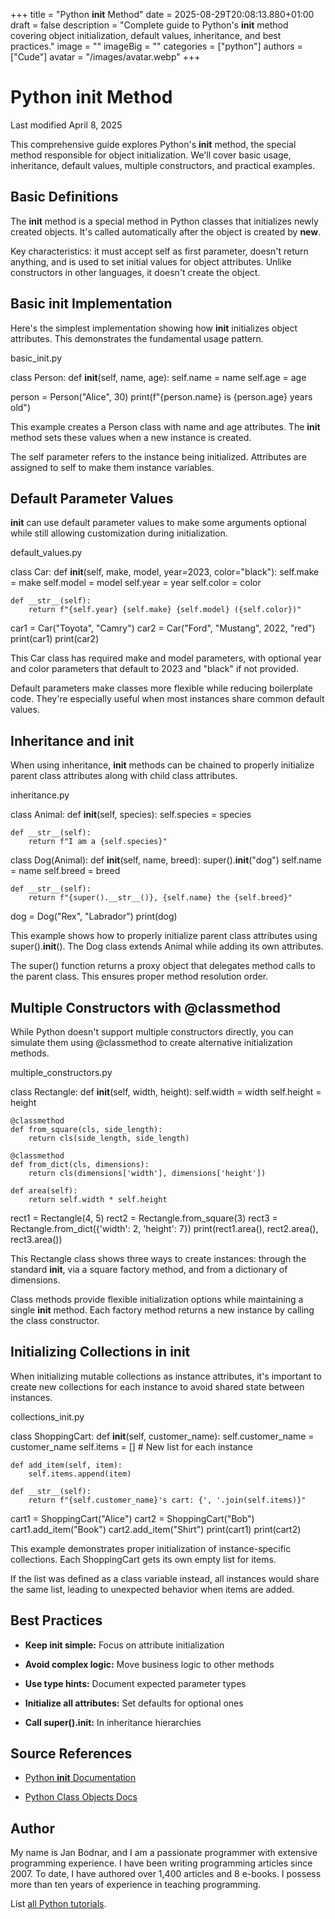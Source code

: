 +++
title = "Python __init__ Method"
date = 2025-08-29T20:08:13.880+01:00
draft = false
description = "Complete guide to Python's __init__ method covering object initialization, default values, inheritance, and best practices."
image = ""
imageBig = ""
categories = ["python"]
authors = ["Cude"]
avatar = "/images/avatar.webp"
+++

# Python __init__ Method

Last modified April 8, 2025

This comprehensive guide explores Python's __init__ method, the
special method responsible for object initialization. We'll cover basic usage,
inheritance, default values, multiple constructors, and practical examples.

## Basic Definitions

The __init__ method is a special method in Python classes that
initializes newly created objects. It's called automatically after the object
is created by __new__.

Key characteristics: it must accept self as first parameter, doesn't
return anything, and is used to set initial values for object attributes. Unlike
constructors in other languages, it doesn't create the object.

## Basic __init__ Implementation

Here's the simplest implementation showing how __init__ initializes
object attributes. This demonstrates the fundamental usage pattern.

basic_init.py
  

class Person:
    def __init__(self, name, age):
        self.name = name
        self.age = age

person = Person("Alice", 30)
print(f"{person.name} is {person.age} years old")

This example creates a Person class with name and age attributes.
The __init__ method sets these values when a new instance is created.

The self parameter refers to the instance being initialized.
Attributes are assigned to self to make them instance variables.

## Default Parameter Values

__init__ can use default parameter values to make some arguments
optional while still allowing customization during initialization.

default_values.py
  

class Car:
    def __init__(self, make, model, year=2023, color="black"):
        self.make = make
        self.model = model
        self.year = year
        self.color = color
    
    def __str__(self):
        return f"{self.year} {self.make} {self.model} ({self.color})"

car1 = Car("Toyota", "Camry")
car2 = Car("Ford", "Mustang", 2022, "red")
print(car1)
print(car2)

This Car class has required make and model parameters, with optional
year and color parameters that default to 2023 and "black" if not provided.

Default parameters make classes more flexible while reducing boilerplate code.
They're especially useful when most instances share common default values.

## Inheritance and __init__

When using inheritance, __init__ methods can be chained to properly
initialize parent class attributes along with child class attributes.

inheritance.py
  

class Animal:
    def __init__(self, species):
        self.species = species
    
    def __str__(self):
        return f"I am a {self.species}"

class Dog(Animal):
    def __init__(self, name, breed):
        super().__init__("dog")
        self.name = name
        self.breed = breed
    
    def __str__(self):
        return f"{super().__str__()}, {self.name} the {self.breed}"

dog = Dog("Rex", "Labrador")
print(dog)

This example shows how to properly initialize parent class attributes using
super().__init__(). The Dog class extends Animal
while adding its own attributes.

The super() function returns a proxy object that delegates method
calls to the parent class. This ensures proper method resolution order.

## Multiple Constructors with @classmethod

While Python doesn't support multiple constructors directly, you can simulate
them using @classmethod to create alternative initialization methods.

multiple_constructors.py
  

class Rectangle:
    def __init__(self, width, height):
        self.width = width
        self.height = height
    
    @classmethod
    def from_square(cls, side_length):
        return cls(side_length, side_length)
    
    @classmethod
    def from_dict(cls, dimensions):
        return cls(dimensions['width'], dimensions['height'])
    
    def area(self):
        return self.width * self.height

rect1 = Rectangle(4, 5)
rect2 = Rectangle.from_square(3)
rect3 = Rectangle.from_dict({'width': 2, 'height': 7})
print(rect1.area(), rect2.area(), rect3.area())

This Rectangle class shows three ways to create instances: through
the standard __init__, via a square factory method, and from a
dictionary of dimensions.

Class methods provide flexible initialization options while maintaining a single
__init__ method. Each factory method returns a new instance by
calling the class constructor.

## Initializing Collections in __init__

When initializing mutable collections as instance attributes, it's important to
create new collections for each instance to avoid shared state between instances.

collections_init.py
  

class ShoppingCart:
    def __init__(self, customer_name):
        self.customer_name = customer_name
        self.items = []  # New list for each instance
    
    def add_item(self, item):
        self.items.append(item)
    
    def __str__(self):
        return f"{self.customer_name}'s cart: {', '.join(self.items)}"

cart1 = ShoppingCart("Alice")
cart2 = ShoppingCart("Bob")
cart1.add_item("Book")
cart2.add_item("Shirt")
print(cart1)
print(cart2)

This example demonstrates proper initialization of instance-specific collections.
Each ShoppingCart gets its own empty list for items.

If the list was defined as a class variable instead, all instances would share
the same list, leading to unexpected behavior when items are added.

## Best Practices

- **Keep __init__ simple:** Focus on attribute initialization

- **Avoid complex logic:** Move business logic to other methods

- **Use type hints:** Document expected parameter types

- **Initialize all attributes:** Set defaults for optional ones

- **Call super().__init__:** In inheritance hierarchies

## Source References

- [Python __init__ Documentation](https://docs.python.org/3/reference/datamodel.html#object.__init__)

- [Python Class Objects Docs](https://docs.python.org/3/tutorial/classes.html#class-objects)

## Author

My name is Jan Bodnar, and I am a passionate programmer with extensive
programming experience. I have been writing programming articles since 2007.
To date, I have authored over 1,400 articles and 8 e-books. I possess more
than ten years of experience in teaching programming.

List [all Python tutorials](/python/).